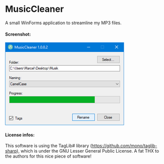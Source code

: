 # MusicCleaner
A small WinForms application to streamline my MP3 files.

#### Screenshot:

![alt text](https://github.com/MBODM/MusicCleaner/blob/master/SCREENSHOT.png)

#### License infos:
This software is using the TagLib# library (https://github.com/mono/taglib-sharp), which is under the GNU Lesser General Public License. A fat THX to the authors for this nice piece of software!
